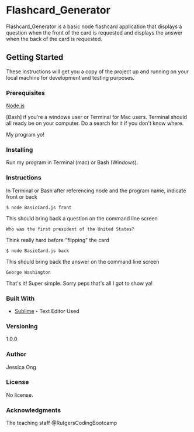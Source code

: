 # Flashcard_Generator

Flashcard_Generator is a basic node flashcard application that displays a question when the front of the card is requested and displays the answer when the back of the card is requested.

## Getting Started

These instructions will get you a copy of the project up and running on your local machine for development and testing purposes. 

### Prerequisites

[Node.js](https://nodejs.org/en/download/)

[Bash] if you're a windows user or Terminal for Mac users. Terminal should all ready be on your computer. Do a search for it if you don't know where.

My program yo!

### Installing

Run my program in Terminal (mac) or Bash (Windows).

### Instructions

In Terminal or Bash after referencing node and the program name, indicate front or back 

```$ node BasicCard.js front```

This should bring back a question on the command line screen 

```Who was the first president of the United States?```

Think really hard before "flipping" the card 

```$ node BasicCard.js back```

This should bring back the answer on the command line screen 

```George Washington```

That's it! Super simple. Sorry peps that's all I got to show ya!

### Built With

* [Sublime](https://www.sublimetext.com/3) - Text Editor Used

### Versioning

1.0.0

### Author

Jessica Ong

### License

No license.

### Acknowledgments

The teaching staff @RutgersCodingBootcamp
